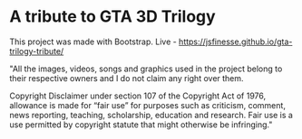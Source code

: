# A tribute to GTA 3D Trilogy

This project was made with Bootstrap. Live - https://jsfinesse.github.io/gta-trilogy-tribute/

"All the images, videos, songs and graphics used in the project belong to their respective owners and I do not claim any right over them.

Copyright Disclaimer under section 107 of the Copyright Act of 1976, allowance is made for “fair use” for purposes such as criticism, comment, news reporting, teaching, scholarship, education and research. Fair use is a use permitted by copyright statute that might otherwise be infringing."
